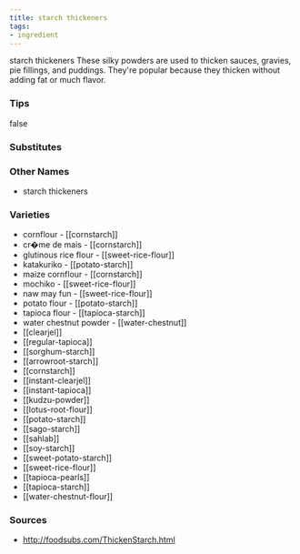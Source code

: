 ```yaml
---
title: starch thickeners
tags:
- ingredient
---
```

starch thickeners These silky powders are used to thicken sauces, gravies, pie fillings, and puddings. They're popular because they thicken without adding fat or much flavor.

### Tips
false

### Substitutes


### Other Names

* starch thickeners

### Varieties

* cornflour - [[cornstarch]]
* cr�me de mais - [[cornstarch]]
* glutinous rice flour - [[sweet-rice-flour]]
* katakuriko - [[potato-starch]]
* maize cornflour - [[cornstarch]]
* mochiko - [[sweet-rice-flour]]
* naw may fun - [[sweet-rice-flour]]
* potato flour - [[potato-starch]]
* tapioca flour - [[tapioca-starch]]
* water chestnut powder - [[water-chestnut]]
* [[clearjel]]
* [[regular-tapioca]]
* [[sorghum-starch]]
* [[arrowroot-starch]]
* [[cornstarch]]
* [[instant-clearjel]]
* [[instant-tapioca]]
* [[kudzu-powder]]
* [[lotus-root-flour]]
* [[potato-starch]]
* [[sago-starch]]
* [[sahlab]]
* [[soy-starch]]
* [[sweet-potato-starch]]
* [[sweet-rice-flour]]
* [[tapioca-pearls]]
* [[tapioca-starch]]
* [[water-chestnut-flour]]

### Sources
* http://foodsubs.com/ThickenStarch.html
